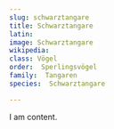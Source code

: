```yaml
---
slug: schwarztangare
title: Schwarztangare
latin:
image: Schwarztangare
wikipedia: 
class: Vögel
order:  Sperlingsvögel
family:  Tangaren
species:  Schwarztangare

---
```


I am content.
